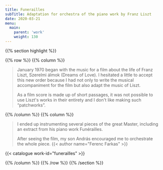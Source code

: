 ```yaml
---
title: Funerailles
subTitle: Adaptation for orchestra of the piano work by Franz Liszt
date: 2020-03-21
menu:
  main:
    parent: 'work'
    weight: 130
---
```


{{% section highlight %}}

{{% row %}}
{{% column %}}

> January 1970 began with the music for a film about the life of Franz Liszt,
> Szerelmi álmok (Dreams of Love). I hesitated a little to accept this new
> order because I had not only to write the musical accompaniment for the
> film but also adapt the music of Liszt.
> 
> As a film score is made up of short passages, it was not possible to use
> Liszt's works in their entirety and I don't like making such “patchworks”.


{{% /column %}}
{{% column %}}

> I ended up instrumenting several pieces of the great Master, including
> an extract from his piano work Funérailles.
> 
> After seeing the film, my son András encouraged me to orchestrate the whole piece.
> {{< author name="Ferenc Farkas" >}}

{{< catalogue work-id="funerailles" >}}

{{% /column %}}
{{% /row %}}
{{% /section %}}